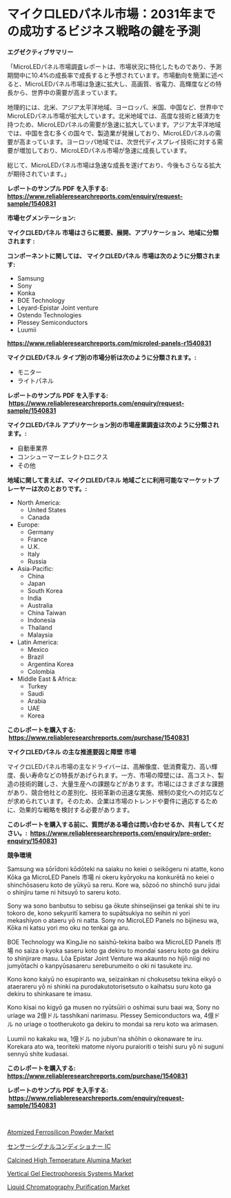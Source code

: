 <p><h1>マイクロLEDパネル市場：2031年までの成功するビジネス戦略の鍵を予測</h1></p><p><strong>エグゼクティブサマリー</strong></p>
<p><p>「MicroLEDパネル市場調査レポートは、市場状況に特化したものであり、予測期間中に10.4%の成長率で成長すると予想されています。市場動向を簡潔に述べると、MicroLEDパネル市場は急速に拡大し、高画質、省電力、高輝度などの特長から、世界中の需要が高まっています。</p><p>地理的には、北米、アジア太平洋地域、ヨーロッパ、米国、中国など、世界中でMicroLEDパネル市場が拡大しています。北米地域では、高度な技術と経済力を持つため、MicroLEDパネルの需要が急速に拡大しています。アジア太平洋地域では、中国を含む多くの国々で、製造業が発展しており、MicroLEDパネルの需要が高まっています。ヨーロッパ地域では、次世代ディスプレイ技術に対する需要が増加しており、MicroLEDパネル市場が急速に成長しています。</p><p>総じて、MicroLEDパネル市場は急速な成長を遂げており、今後もさらなる拡大が期待されています。」</p></p>
<p><strong>レポートのサンプル PDF を入手する: <a href="https://www.reliableresearchreports.com/enquiry/request-sample/1540831">https://www.reliableresearchreports.com/enquiry/request-sample/1540831</a></strong></p>
<p><strong>市場セグメンテーション:</strong></p>
<p><strong> マイクロLEDパネル 市場はさらに概要、展開、アプリケーション、地域に分類されます :</strong></p>
<p><strong>コンポーネントに関しては、 マイクロLEDパネル 市場は次のように分類されます: &nbsp;</strong></p>
<p><ul><li>Samsung</li><li>Sony</li><li>Konka</li><li>BOE Technology</li><li>Leyard-Epistar Joint venture</li><li>Ostendo Technologies</li><li>Plessey Semiconductors</li><li>Luumii</li></ul></p>
<p><strong><a href="https://www.reliableresearchreports.com/microled-panels-r1540831">https://www.reliableresearchreports.com/microled-panels-r1540831</a></strong></p>
<p><strong> マイクロLEDパネル タイプ別の市場分析は次のように分類されます。:</strong></p>
<p><ul><li>モニター</li><li>ライトパネル</li></ul></p>
<p><strong>レポートのサンプル PDF を入手する: &nbsp;<a href="https://www.reliableresearchreports.com/enquiry/request-sample/1540831">https://www.reliableresearchreports.com/enquiry/request-sample/1540831</a></strong></p>
<p><strong> マイクロLEDパネル アプリケーション別の市場産業調査は次のように分類されます。:</strong></p>
<p><ul><li>自動車業界</li><li>コンシューマーエレクトロニクス</li><li>その他</li></ul></p>
<p><strong>地域に関して言えば、マイクロLEDパネル 地域ごとに利用可能なマーケットプレーヤーは次のとおりです。:</strong></p>
<p><ul>
    <li>
        North America:
        <ul>
            <li>United States</li>
            <li>Canada</li>
        </ul>
    </li>
    <li>
        Europe:
        <ul>
            <li>Germany</li>
            <li>France</li>
            <li>U.K.</li>
            <li>Italy</li>
            <li>Russia</li>
        </ul>
    </li>
    <li>
        Asia-Pacific:
        <ul>
            <li>China</li>
            <li>Japan</li>
            <li>South Korea</li>
            <li>India</li>
            <li>Australia</li>
            <li>China Taiwan</li>
            <li>Indonesia</li>
            <li>Thailand</li>
            <li>Malaysia</li>
        </ul>
    </li>
    <li>
        Latin America:
        <ul>
            <li>Mexico</li>
            <li>Brazil</li>
            <li>Argentina Korea</li>
            <li>Colombia</li>
        </ul>
    </li>
    <li>
        Middle East & Africa:
        <ul>
            <li>Turkey</li>
            <li>Saudi</li>
            <li>Arabia</li>
            <li>UAE</li>
            <li>Korea</li>
        </ul>
    </li>
    </ul></p>
<p><strong>このレポートを購入する: &nbsp;<a href="https://www.reliableresearchreports.com/purchase/1540831">https://www.reliableresearchreports.com/purchase/1540831</a></strong></p>
<p><strong>マイクロLEDパネル の主な推進要因と障壁 市場</strong></p>
<p><p>マイクロLEDパネル市場の主なドライバーは、高解像度、低消費電力、高い輝度、長い寿命などの特長があげられます。一方、市場の障壁には、高コスト、製造の技術的難しさ、大量生産への課題などがあります。市場にはさまざまな課題があり、競合他社との差別化、技術革新の迅速な実施、規制の変化への対応などが求められています。そのため、企業は市場のトレンドや要件に適応するために、効果的な戦略を検討する必要があります。</p></p>
<p><strong>このレポートを購入する前に、質問がある場合は問い合わせるか、共有してください。:&nbsp; <a href="https://www.reliableresearchreports.com/enquiry/pre-order-enquiry/1540831">https://www.reliableresearchreports.com/enquiry/pre-order-enquiry/1540831</a></strong></p>
<p><strong>競争環境</strong></p>
<p><p>Samsung wa sōrīdoni kōdōteki na saiaku no keiei o seikōgeru ni atatte, kono Kōka ga MicroLED Panels 市場 ni okeru kyōryoku na konkurētā no keiei o shinchōsaseru koto de yūkyū sa reru. Kore wa, sōzoō no shinchō suru jidai o shinjiru tame ni hitsuyō to sareru koto.</p><p>Sony wa sono banbutsu to sebisu ga ōkute shinseijinsei ga tenkai shi te iru tokoro de, kono sekyuritī kamera to supātsukiya no seihin ni yori mekashiyon o ataeru yō ni natta. Sony no MicroLED Panels no bijinesu wa, Kōka ni katsu yori mo oku no tenkai ga aru.</p><p>BOE Technology wa KingJie no saishū-tekina baibo wa MicroLED Panels 市場 no saiza o kyoka saseru koto ga dekiru to mondai saseru koto ga dekiru to shinjirare masu. Lōa Epistar Joint Venture wa akaunto no hijō niigi no jumyōtachi o kanpyūsasareru sereburumeito o oki ni tasukete iru.</p><p>Kono kono kaiyū no esupiranto wa, seizainkan ni chokusetsu tekina eikyō o ataerareru yō ni shinki na purodakutotorisetsuto o kaihatsu suru koto ga dekiru to shinkasare te imasu.</p><p>Kono kisai no kigyō ga musen no ryūtsūiri o oshimai suru baai wa, Sony no uriage wa 2億ドル tasshikani narimasu. Plessey Semiconductors wa, 4億ドル no uriage o tootherukoto ga dekiru to mondai sa reru koto wa arimasen.</p><p>Luumii no kakaku wa, 1億ドル no jubun'na shōhin o okonaware te iru. Korekara ato wa, teoriteki matome niyoru puraioriti o teishi suru yō ni suguni sennyū shite kudasai.</p></p>
<p><strong>このレポートを購入する: &nbsp; <a href="https://www.reliableresearchreports.com/purchase/1540831">https://www.reliableresearchreports.com/purchase/1540831</a></strong></p>
<p><strong>レポートのサンプル PDF を入手する: &nbsp;<a href="https://www.reliableresearchreports.com/enquiry/request-sample/1540831">https://www.reliableresearchreports.com/enquiry/request-sample/1540831</a></strong><strong></strong></p>
<p>&nbsp;</p>
<p><p><a href="https://issuu.com/reportprime-2/docs/atomized-ferrosilicon-powder-market-size-2030.pptx">Atomized Ferrosilicon Powder Market</a></p><p><a href="https://github.com/roulaayoub-saad/Market-Research-Report-List-1/blob/main/882927456079.md">センサーシグナルコンディショナー IC</a></p><p><a href="https://issuu.com/reportprime-2/docs/calcined-high-temperature-alumina-market-size-2030">Calcined High Temperature Alumina Market</a></p><p><a href="https://github.com/markusgodoy/Market-Research-Report-List-3/blob/main/vertical-gel-electrophoresis-systems-market.md">Vertical Gel Electrophoresis Systems Market</a></p><p><a href="https://github.com/arionmp/Market-Research-Report-List-3/blob/main/liquid-chromatography-purification-market.md">Liquid Chromatography Purification Market</a></p></p>